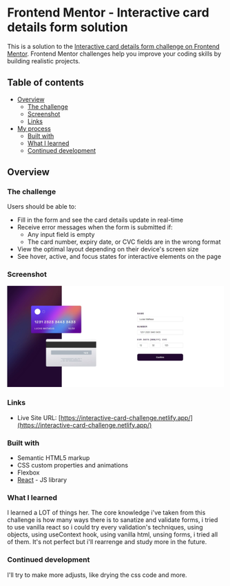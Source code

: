 # Frontend Mentor - Interactive card details form solution

This is a solution to the [Interactive card details form challenge on Frontend Mentor](https://www.frontendmentor.io/challenges/interactive-card-details-form-XpS8cKZDWw). Frontend Mentor challenges help you improve your coding skills by building realistic projects.

## Table of contents

- [Overview](#overview)
  - [The challenge](#the-challenge)
  - [Screenshot](#screenshot)
  - [Links](#links)
- [My process](#my-process)
  - [Built with](#built-with)
  - [What I learned](#what-i-learned)
  - [Continued development](#continued-development)

## Overview

### The challenge

Users should be able to:

- Fill in the form and see the card details update in real-time
- Receive error messages when the form is submitted if:
  - Any input field is empty
  - The card number, expiry date, or CVC fields are in the wrong format
- View the optimal layout depending on their device's screen size
- See hover, active, and focus states for interactive elements on the page

### Screenshot

![web](./design/screenshot.jpeg)

### Links

- Live Site URL: [https://interactive-card-challenge.netlify.app/](https://interactive-card-challenge.netlify.app/)

### Built with

- Semantic HTML5 markup
- CSS custom properties and animations
- Flexbox
- [React](https://reactjs.org/) - JS library

### What I learned

I learned a LOT of things her. The core knowledge i've taken from this challenge is how many ways there is to sanatize and validate forms, i tried to use vanilla react so i could try every validation's techniques, using objects, using useContext hook, using vanilla html, unsing forms, i tried all of them. It's not perfect but i'll rearrenge and study more in the future.

### Continued development

I'll try to make more adjusts, like drying the css code and more.

